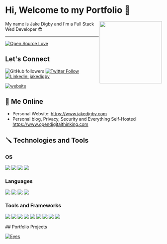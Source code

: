 # Hi, Welcome to my Portfolio 👋
<img align='right' src="https://media1.giphy.com/media/u2pmTWUi0MXjyrMaVj/giphy.gif?cid=ecf05e470six6kqy2wuwygavo1q5nzbo4ogbyep6vf7xz3dp&rid=giphy.gif&ct=g" width="200">
<p>My name is Jake Digby and I'm a Full Stack Wed Developer 😎</p>

----------

[![Open Source Love](https://badges.frapsoft.com/os/v1/open-source.svg?v=102)](https://github.com/ellerbrock/open-source-badge/)

## Let's Connect

![GitHub followers](https://img.shields.io/github/followers/digby-j?label=Follow&style=social)
[![Twitter Follow](https://img.shields.io/twitter/follow/JakeDigby?label=Follow)](https://twitter.com/intent/follow?screen_name=JakeDigby)
[![Linkedin: jakedigby](https://img.shields.io/badge/-jakedigby-blue?style=flat-square&logo=Linkedin&logoColor=white&link=https://www.linkedin.com/in/akedigby/)](https://www.linkedin.com/in/jakedigby/)

[![website](https://img.shields.io/badge/jakedigby-46a2f1.svg?&style=flat-square&logo=firefox&logoColor=white&link=https://jakedigby.com/)](https://jakedigby.com/)

## 📄  Me Online

- Personal Website: https://www.jakedigby.com
- Personal blog, Privacy, Security and Everything Self-Hosted https://www.opendigitalthinking.com

## 🪛 Technologies and Tools

### OS

![](https://img.shields.io/badge/OS-Linux-informational?style=flat&logo=linux&logoColor=white&color=6aa6f8)
![](https://img.shields.io/badge/OS-Mac-informational?style=flat&logo=macos&logoColor=white&color=6aa6f8)
![](https://img.shields.io/badge/OS-windows-informational?style=flat&logo=windows&logoColor=white&color=6aa6f8)
![](https://img.shields.io/badge/OS-Proxmox-informational?style=flat&logo=proxmox&logoColor=white&color=6aa6f8)

### Languages

![](https://img.shields.io/badge/Code-Python-informational?style=flat&logo=python&logoColor=white&color=6aa6f8)
![](https://img.shields.io/badge/Code-Swift-informational?style=flat&logo=swift&logoColor=white&color=6aa6f8)
![](https://img.shields.io/badge/Code-html-informational?style=flat&logo=html5&logoColor=white&color=6aa6f8)
![](https://img.shields.io/badge/Code-css-informational?style=flat&logo=css3&logoColor=white&color=6aa6f8)

### Tools and Frameworks

![](https://img.shields.io/badge/Editor-VS_Code-informational?style=flat&logo=visual-studio-code&logoColor=white&color=6aa6f8)
![](https://img.shields.io/badge/Editor-Xcode-informational?style=flat&logo=xcode&logoColor=white&color=6aa6f8)
![](https://img.shields.io/badge/Code-mongodb-informational?style=flat&logo=mongoDB&logoColor=white&color=6aa6f8)
![](https://img.shields.io/badge/Code-express-informational?style=flat&logo=express&logoColor=white&color=6aa6f8)
![](https://img.shields.io/badge/Code-nodejs-informational?style=flat&logo=node&logoColor=white&color=6aa6f8)
![](https://img.shields.io/badge/Code-React-informational?style=flat&logo=react&logoColor=white&color=6aa6f8)
![](https://img.shields.io/badge/Shell-Bash-informational?style=flat&logo=gnu-bash&logoColor=white&color=6aa6f8)
![](https://img.shields.io/badge/Tools-Docker-informational?style=flat&logo=docker&logoColor=white&color=6aa6f8)
![](https://img.shields.io/badge/Tools-Kubernetes-informational?style=flat&logo=kubernetes&logoColor=white&color=6aa6f8)

## Portfolio Projects

<a href="https://github.com/digby-j/eyes">
  <img align="center" src="https://github-readme-stats.vercel.app/api/pin/?username=digby-j&repo=eyes&show_icons=true&line_height=27&title_color=6aa6f8&text_color=8a919a&icon_color=6aa6f8&bg_color=22272e" alt="Eyes" />
</a>